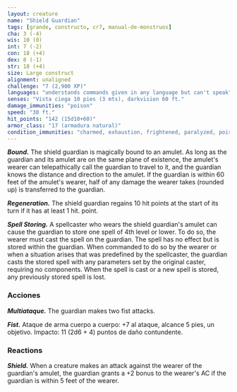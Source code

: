```yaml
---
layout: creature
name: "Shield Guardian"
tags: [grande, constructo, cr7, manual-de-monstruos]
cha: 3 (-4)
wis: 10 (0)
int: 7 (-2)
con: 18 (+4)
dex: 8 (-1)
str: 18 (+4)
size: Large construct
alignment: unaligned
challenge: "7 (2,900 XP)"
languages: "understands commands given in any language but can't speak"
senses: "Vista ciega 10 pies (3 mts), darkvision 60 ft."
damage_immunities: "poison"
speed: "30 ft."
hit_points: "142 (15d10+60)"
armor_class: "17 (armadura natural)"
condition_immunities: "charmed, exhaustion, frightened, paralyzed, poisoned"
---
```


***Bound.*** The shield guardian is magically bound to an amulet. As long as the guardian and its amulet are on the same plane of existence, the amulet's wearer can telepathically call the guardian to travel to it, and the guardian knows the distance and direction to the amulet. If the guardian is within 60 feet of the amulet's wearer, half of any damage the wearer takes (rounded up) is transferred to the guardian.

***Regeneration.*** The shield guardian regains 10 hit points at the start of its turn if it has at least 1 hit. point.

***Spell Storing.*** A spellcaster who wears the shield guardian's amulet can cause the guardian to store one spell of 4th level or lower. To do so, the wearer must cast the spell on the guardian. The spell has no effect but is stored within the guardian. When commanded to do so by the wearer or when a situation arises that was predefined by the spellcaster, the guardian casts the stored spell with any parameters set by the original caster, requiring no components. When the spell is cast or a new spell is stored, any previously stored spell is lost.

### Acciones

***Multiataque.*** The guardian makes two fist attacks.

***Fist.*** Ataque de arma cuerpo a cuerpo: +7 al ataque, alcance 5 pies, un objetivo. Impacto: 11 (2d6 + 4) puntos de daño contundente.

### Reactions

***Shield.*** When a creature makes an attack against the wearer of the guardian's amulet, the guardian grants a +2 bonus to the wearer's AC if the guardian is within 5 feet of the wearer.
